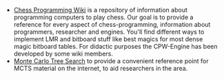 
* [Chess Programming Wiki](https://chessprogramming.wikispaces.com/)  is a repository of information about programming computers to play chess. Our goal is to provide a reference for every aspect of chess-programming, information about programmers, researcher and engines. You'll find different ways to implement LMR and bitboard stuff like best magics for most dense magic bitboard tables. For didactic purposes the CPW-Engine has been developed by some wiki members.
* [Monte Carlo Tree Search](http://mcts.ai)  to provide a convenient reference point for MCTS material on the internet, to aid researchers in the area.
